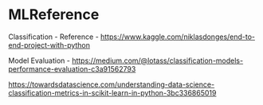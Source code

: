 # MLReference

Classification - Reference - https://www.kaggle.com/niklasdonges/end-to-end-project-with-python

Model Evaluation - https://medium.com/@lotass/classification-models-performance-evaluation-c3a91562793

https://towardsdatascience.com/understanding-data-science-classification-metrics-in-scikit-learn-in-python-3bc336865019
